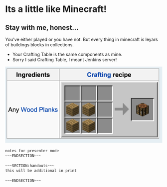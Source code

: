 <!SLIDE>
# Its a little like Minecraft! #
## Stay with me, honest... ##

You've either played or you have not. But every thing in minecraft is leyars of buildings blocks in collections.

* Your Crafting Table is the same components as mine.
* Sorry I said Crafting Table, I meant Jenkins server!

![MInecraft Crafting Table](../_images/crafting-table.png)
~~~SECTION:notes~~~
notes for presenter mode
~~~ENDSECTION~~~

~~~SECTION:handouts~~~
this will be additional in print

~~~ENDSECTION~~~


